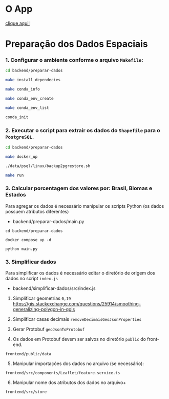 # O App 

[clique aqui!](https://flameuss.github.io/nature-based-solutions/)

# Preparação dos Dados Espaciais

### 1. Configurar o ambiente conforme o arquivo `Makefile`:

```bash
cd backend/preparar-dados

make install_dependecies

make conda_info

make conda_env_create

make conda_env_list

conda_init
```


### 2. Executar o script para extrair os dados do `Shapefile` para o `PostgreSQL`.

```bash
cd backend/preparar-dados

make docker_up

./data/psql/linux/backup2pgrestore.sh

make run
```


### 3. Calcular porcentagem dos valores por: Brasil, Biomas e Estados

Para agregar os dados é necessário manipular os scripts Python (os dados possuem atributos diferentes)

* backend/preparar-dados/main.py


```
cd backend/preparar-dados

docker compose up -d

python main.py
```


### 3. Simplificar dados

Para simplificar os dados é necessário editar o diretório de origem dos dados no script `index.js`

* backend/simplificar-dados/src/index.js


1. Simplificar geometrias `0,19` https://gis.stackexchange.com/questions/25914/smoothing-generalizing-polygon-in-qgis


2. Simplificar casas decimais `removeDecimaisGeoJsonProperties`

3. Gerar Protobuf `geoJsonToProtobuf`

4. Os dados em Protobuf devem ser salvos no diretório `public` do front-end.

`frontend/public/data`

5. Manipular importações dos dados no arquivo (se necessário):

`frontend/src/components/Leaflet/feature.service.ts`

6. Manipular nome dos atributos dos dados no arquivo+

`frontend/src/store`

